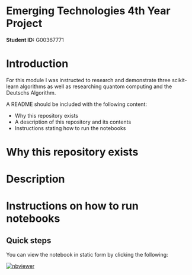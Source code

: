 # Emerging Technologies 4th Year Project

**Student ID:** G00367771

# Introduction
For this module I was instructed to research and demonstrate three scikit-learn algorithms as well as researching quantom computing and the Deutschs Algorithm.

A README should be included with the following content:

* Why this repository exists
* A description of this repository and its contents
* Instructions stating how to run the notebooks



# Why this repository exists



# Description



# Instructions on how to run notebooks

## Quick steps
You can view the notebook in static form by clicking the following:

[![nbviewer](https://raw.githubusercontent.com/jupyter/design/master/logos/Badges/nbviewer_badge.svg)](https://nbviewer.org/github/johngroves1/Emerging-Technologies-Project/blob/main/scikit-learn.ipynb)

